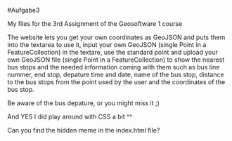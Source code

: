 #Aufgabe3

My files for the 3rd Assignment of the Geosoftware 1 course

The website lets you get your own coordinates as GeoJSON and puts them into the textarea to use it, input your own GeoJSON (single Point in a FeatureCollection) in the textare, use the standard point and upload your own GeoJSON file (single Point in a FeatureCollection) to show the nearest bus stops and the needed information coming with them such as bus line nummer, end stop, depature time and date, name of the bus stop, distance to the bus stops from the point used by the user
and the coordinates of the bus stop.

Be aware of the bus depature, or you might miss it ;)

And YES I did play around with CSS a bit ^^

Can you find the hidden meme in the index.html file?
